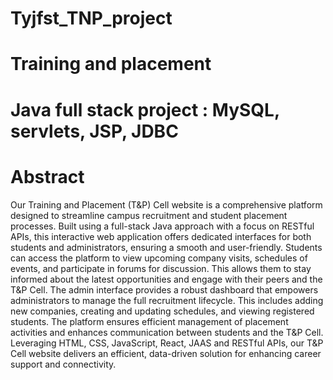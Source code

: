 # Tyjfst_TNP_project
# Training and placement 

# Java full stack project : MySQL, servlets, JSP, JDBC

# Abstract
 Our Training and Placement (T&P) Cell website is a
 comprehensive platform designed to streamline campus
 recruitment and student placement processes. Built using a
 full-stack Java approach with a focus on RESTful APIs,
 this interactive web application offers dedicated interfaces
 for both students and administrators, ensuring a smooth and
 user-friendly.
 Students can access the platform to view upcoming
 company visits, schedules of events, and participate in
 forums for discussion. This allows them to stay informed
 about the latest opportunities and engage with their peers
 and the T&P Cell.
 The admin interface provides a robust dashboard that
 empowers administrators to manage the full recruitment
 lifecycle. This includes adding new companies, creating
 and updating schedules, and viewing registered students.
 The platform ensures efficient management of placement
activities and enhances communication between students
 and the T&P Cell.
 Leveraging HTML, CSS, JavaScript, React, JAAS and
 RESTful APIs, our T&P Cell website delivers an efficient,
 data-driven solution for enhancing career support and
 connectivity.

